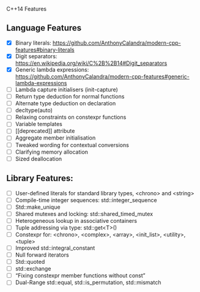 C++14 Features

## Language Features
- [x] Binary literals: https://github.com/AnthonyCalandra/modern-cpp-features#binary-literals
- [x] Digit separators: https://en.wikipedia.org/wiki/C%2B%2B14#Digit_separators
- [x] Generic lambda expressions: https://github.com/AnthonyCalandra/modern-cpp-features#generic-lambda-expressions
- [ ] Lambda capture initialisers (init-capture)
- [ ] Return type deduction for normal functions
- [ ] Alternate type deduction on declaration
- [ ] decltype(auto)
- [ ] Relaxing constraints on constexpr functions
- [ ] Variable templates
- [ ] [[deprecated]] attribute
- [ ] Aggregate member initialisation
- [ ] Tweaked wording for contextual conversions
- [ ] Clarifying memory allocation
- [ ] Sized deallocation

## Library Features:
- [ ] User-defined literals for standard library types, \<chrono\> and \<string\>
- [ ] Compile-time integer sequences: std::integer_sequence
- [ ] Std::make_unique
- [ ] Shared mutexes and locking: std::shared_timed_mutex
- [ ] Heterogeneous lookup in associative containers
- [ ] Tuple addressing via type: std::get\<T\>()
- [ ] Constexpr for: \<chrono\>, \<complex\>, \<array\>, \<init_list\>, \<utility\>, \<tuple\>
- [ ] Improved std::integral_constant
- [ ] Null forward iterators
- [ ] Std::quoted
- [ ] std::exchange
- [ ] “Fixing constexpr member functions without const”
- [ ] Dual-Range std::equal, std::is_permutation, std::mismatch
